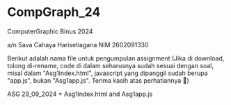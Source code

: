 # CompGraph_24
ComputerGraphic Binus 2024

a/n Sava Cahaya Harisetiagana NIM 2602091330

Berikut adalah nama file untuk pengumpulan assignment (Jika di download, tolong di-rename, code di dalam seharusnya sudah sesuai dengan soal, misal dalam "Asg1index.html", javascript yang dipanggil sudah berupa "app.js", bukan "Asg1app.js". Terima kasih atas perhatiannya 🙏)

ASG 29_09_2024 = Asg1index.html and Asg1app.js

